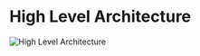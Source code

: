 # High Level Architecture

![High Level Architecture](C:\Users\lenovo\Desktop\HighLevelArchitecture.PNG)

